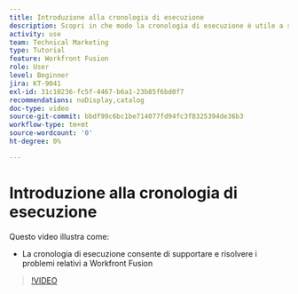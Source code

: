 ```yaml
---
title: Introduzione alla cronologia di esecuzione
description: Scopri in che modo la cronologia di esecuzione è utile a supportare e risolvere i problemi in [!DNL Adobe Workfront Fusion].
activity: use
team: Technical Marketing
type: Tutorial
feature: Workfront Fusion
role: User
level: Beginner
jira: KT-9041
exl-id: 31c10236-fc5f-4467-b6a1-23b85f6bd0f7
recommendations: noDisplay,catalog
doc-type: video
source-git-commit: bbdf99c6bc1be714077fd94fc3f8325394de36b3
workflow-type: tm+mt
source-wordcount: '0'
ht-degree: 0%

---
```


# Introduzione alla cronologia di esecuzione

Questo video illustra come:

* La cronologia di esecuzione consente di supportare e risolvere i problemi relativi a Workfront Fusion

>[!VIDEO](https://video.tv.adobe.com/v/335282/?quality=12&learn=on&enablevpops=1)

